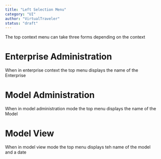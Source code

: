 ```yaml
---
title: "Left Selection Menu"
category: "UI"
author: "VirtualTraveler"
status: "draft"
---
```


The top context menu can take three forms depending on the context 

# Enterprise Administration
When in enterprise context the top menu displays the name of the Enterprise 

# Model Administration
When in model administration mode the top menu displays the name of the Model 

# Model View
When in model view mode the top menu displays teh name of the model and a date 